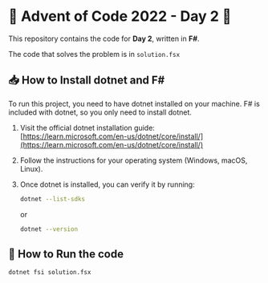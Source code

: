 # 🎄 Advent of Code 2022 - Day 2 🎄

This repository contains the code for **Day 2**, written in **F#**.

The code that solves the problem is in `solution.fsx`

## 📥 How to Install dotnet and F#

To run this project, you need to have dotnet installed on your machine. F# is included with dotnet, so you only need to install dotnet.

1. Visit the official dotnet installation guide:  
   [https://learn.microsoft.com/en-us/dotnet/core/install/](https://learn.microsoft.com/en-us/dotnet/core/install/)

2. Follow the instructions for your operating system (Windows, macOS, Linux).

3. Once dotnet is installed, you can verify it by running:

   ```bash
   dotnet --list-sdks
   ```
    or

   ```bash
   dotnet --version
   ```



## 🚀 How to Run the code

   ```bash
   dotnet fsi solution.fsx
   ```
